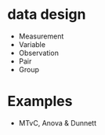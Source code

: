 # data design

* Measurement
* Variable
* Observation
* Pair
* Group

# Examples

* MTvC, Anova & Dunnett
